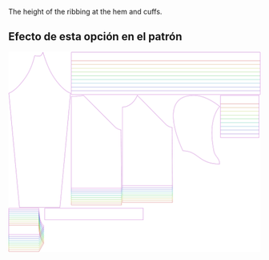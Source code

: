 
The height of the ribbing at the hem and cuffs.


## Efecto de esta opción en el patrón
![This image shows the effect of this option by superimposing several variants that have a different value for this option](hugo_ribbingheight_sample.svg "Effect of this option on the pattern")
